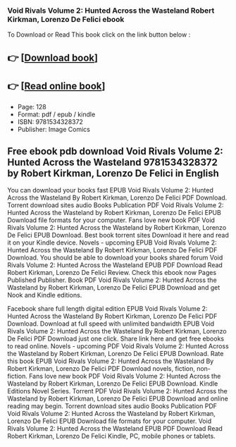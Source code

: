 ### Void Rivals Volume 2: Hunted Across the Wasteland Robert Kirkman, Lorenzo De Felici ebook

To Download or Read This book click on the link button below :

## 👉  [**[Download book](http://filesbooks.info/download.php?group=book&from=github.com&id=717367&lnk=1064 "Download book")**]

## 👉  [**[Read online book](http://filesbooks.info/download.php?group=book&from=github.com&id=717367&lnk=1064 "Read online book")**]


* Page: 128
* Format: pdf / epub / kindle
* ISBN: 9781534328372
* Publisher: Image Comics



## Free ebook pdb download Void Rivals Volume 2: Hunted Across the Wasteland 9781534328372 by Robert Kirkman, Lorenzo De Felici in English


You can download your books fast EPUB Void Rivals Volume 2: Hunted Across the Wasteland By Robert Kirkman, Lorenzo De Felici PDF Download. Torrent download sites audio Books Publication PDF Void Rivals Volume 2: Hunted Across the Wasteland by Robert Kirkman, Lorenzo De Felici EPUB Download file formats for your computer. Fans love new book PDF Void Rivals Volume 2: Hunted Across the Wasteland by Robert Kirkman, Lorenzo De Felici EPUB Download. Best book torrent sites Download it here and read it on your Kindle device. Novels - upcoming EPUB Void Rivals Volume 2: Hunted Across the Wasteland By Robert Kirkman, Lorenzo De Felici PDF Download. You should be able to download your books shared forum Void Rivals Volume 2: Hunted Across the Wasteland EPUB PDF Download Read Robert Kirkman, Lorenzo De Felici Review. Check this ebook now Pages Published Publisher. Book PDF Void Rivals Volume 2: Hunted Across the Wasteland by Robert Kirkman, Lorenzo De Felici EPUB Download and get Nook and Kindle editions.

Facebook share full length digital edition EPUB Void Rivals Volume 2: Hunted Across the Wasteland By Robert Kirkman, Lorenzo De Felici PDF Download. Download at full speed with unlimited bandwidth EPUB Void Rivals Volume 2: Hunted Across the Wasteland By Robert Kirkman, Lorenzo De Felici PDF Download just one click. Share link here and get free ebooks to read online. Novels - upcoming PDF Void Rivals Volume 2: Hunted Across the Wasteland by Robert Kirkman, Lorenzo De Felici EPUB Download. Rate this book EPUB Void Rivals Volume 2: Hunted Across the Wasteland By Robert Kirkman, Lorenzo De Felici PDF Download novels, fiction, non-fiction. Fans love new book PDF Void Rivals Volume 2: Hunted Across the Wasteland by Robert Kirkman, Lorenzo De Felici EPUB Download. Kindle Editions Novel Series. Torrent PDF Void Rivals Volume 2: Hunted Across the Wasteland by Robert Kirkman, Lorenzo De Felici EPUB Download and online reading may begin. Torrent download sites audio Books Publication PDF Void Rivals Volume 2: Hunted Across the Wasteland by Robert Kirkman, Lorenzo De Felici EPUB Download file formats for your computer. Void Rivals Volume 2: Hunted Across the Wasteland EPUB PDF Download Read Robert Kirkman, Lorenzo De Felici Kindle, PC, mobile phones or tablets.





